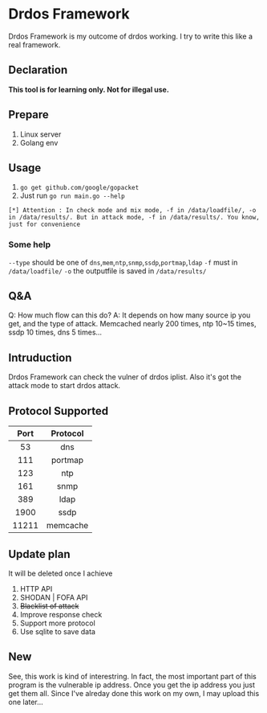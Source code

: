 # Drdos Framework

Drdos Framework is my outcome of drdos working. I try to write this like a real framework.

## Declaration

**This tool is for learning only. Not for illegal use.**

## Prepare

1. Linux server
2. Golang env

## Usage

1. `go get github.com/google/gopacket`
2. Just run `go run main.go --help`

`[*] Attention : In check mode and mix mode, -f in /data/loadfile/, -o in /data/results/. But in attack mode, -f in /data/results/. You know, just for convenience`

### Some help

`--type` should be one of `dns`,`mem`,`ntp`,`snmp`,`ssdp`,`portmap`,`ldap`
`-f` must in `/data/loadfile/`
`-o` the outputfile is saved in `/data/results/`

## Q&A

Q: How much flow can this do?
A: It depends on how many source ip you get, and the type of attack. Memcached nearly 200 times, ntp 10~15 times, ssdp 10 times, dns 5 times...

## Intruduction

Drdos Framework can check the vulner of drdos iplist. Also it's got the attack mode to start drdos attack.

## Protocol Supported

|Port|Protocol|
|:-:|:-:|
|53|dns|
|111|portmap|
|123|ntp|
|161|snmp|
|389|ldap|
|1900|ssdp|
|11211|memcache|

## Update plan

It will be deleted once I achieve

1. HTTP API
2. SHODAN | FOFA API
3. ~~Blacklist of attack~~
4. Improve response check
5. Support more protocol
6. Use sqlite to save data

## New

See, this work is kind of interestring. In fact, the most important part of this program is the vulnerable ip address. Once you get the ip address you just get them all. Since I've alreday done this work on my own, I may upload this one later...
